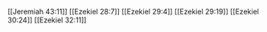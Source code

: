 [[Jeremiah 43:11]]
[[Ezekiel 28:7]]
[[Ezekiel 29:4]]
[[Ezekiel 29:19]]
[[Ezekiel 30:24]]
[[Ezekiel 32:11]]
